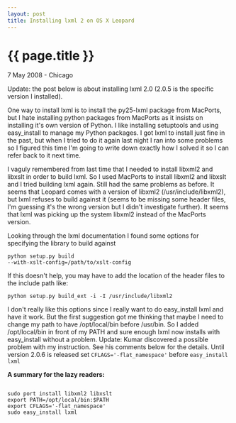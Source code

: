 ```yaml
---
layout: post
title: Installing lxml 2 on OS X Leopard
---
```


# {{ page.title }}

<p class="meta">7 May 2008 - Chicago</p>

Update: the post below is about installing lxml 2.0 (2.0.5 is the specific version I installed).

One way to install lxml is to install the py25-lxml package from MacPorts, but I hate installing python packages from MacPorts as it insists on installing it's own version of Python. I like installing setuptools and using easy_install to manage my Python packages. I got lxml to install just fine in the past, but when I tried to do it again last night I ran into some problems so I figured this time I'm going to write down exactly how I solved it so I can refer back to it next time.

I vaguly remembered from last time that I needed to install libxml2 and libxslt in order to build lxml. So I used MacPorts to install libxml2 and libxslt and I tried building lxml again. Still had the same problems as before. It seems that Leopard comes with a version of libxml2 (/usr/include/libxml2), but lxml refuses to build against it (seems to be missing some header files, I'm guessing it's the wrong version but I didn't investigate further). It seems that lxml was picking up the system libxml2 instead of the MacPorts version.

Looking through the lxml documentation I found some options for specifying the library to build against

<code>python setup.py build --with-xslt-config=/path/to/xslt-config</code>

If this doesn't help, you may have to add the location of the header files to the include path like:

<code>python setup.py build_ext -i  -I /usr/include/libxml2</code>

I don't really like this options since I really want to do easy_install lxml and have it work. But the first suggestion got me thinking that maybe I need to change my path to have /opt/local/bin before /usr/bin. So I added /opt/local/bin in front of my PATH and sure enough lxml now installs with easy_install without a problem.
Update: Kumar discovered a possible problem with my instruction. See his comments below for the details. Until version 2.0.6 is released set <code>CFLAGS='-flat_namespace'</code> before <code>easy_install lxml</code>

<b>A summary for the lazy readers:</b>

<pre><code>
sudo port install libxml2 libxslt
export PATH=/opt/local/bin:$PATH
export CFLAGS='-flat_namespace'
sudo easy_install lxml
</code></pre>
